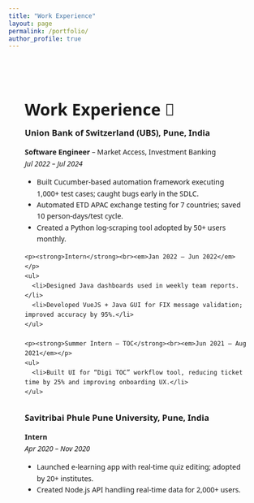 ```yaml
---
title: "Work Experience"
layout: page
permalink: /portfolio/
author_profile: true
---
```


<div style="max-width: 900px; margin: auto; padding: 2rem; font-family: system-ui, sans-serif; line-height: 1.6;">

  <h1 style="font-size: 2rem; margin-bottom: 0.5rem;">Work Experience 💼</h1>

  <div style="margin-bottom: 1.75rem;">
    <h3 style="margin: 0;">Union Bank of Switzerland (UBS), Pune, India</h3>
    <p><strong>Software Engineer</strong> – Market Access, Investment Banking<br><em>Jul 2022 – Jul 2024</em></p>
    <ul>
      <li>Built Cucumber-based automation framework executing 1,000+ test cases; caught bugs early in the SDLC.</li>
      <li>Automated ETD APAC exchange testing for 7 countries; saved 10 person-days/test cycle.</li>
      <li>Created a Python log-scraping tool adopted by 50+ users monthly.</li>
    </ul>

    <p><strong>Intern</strong><br><em>Jan 2022 – Jun 2022</em></p>
    <ul>
      <li>Designed Java dashboards used in weekly team reports.</li>
      <li>Developed VueJS + Java GUI for FIX message validation; improved accuracy by 95%.</li>
    </ul>

    <p><strong>Summer Intern – TOC</strong><br><em>Jun 2021 – Aug 2021</em></p>
    <ul>
      <li>Built UI for “Digi TOC” workflow tool, reducing ticket time by 25% and improving onboarding UX.</li>
    </ul>
  </div>

  <div style="margin-bottom: 1.75rem;">
    <h3 style="margin: 0;">Savitribai Phule Pune University, Pune, India</h3>
    <p><strong>Intern</strong><br><em>Apr 2020 – Nov 2020</em></p>
    <ul>
      <li>Launched e-learning app with real-time quiz editing; adopted by 20+ institutes.</li>
      <li>Created Node.js API handling real-time data for 2,000+ users.</li>
    </ul>
  </div>

</div>
